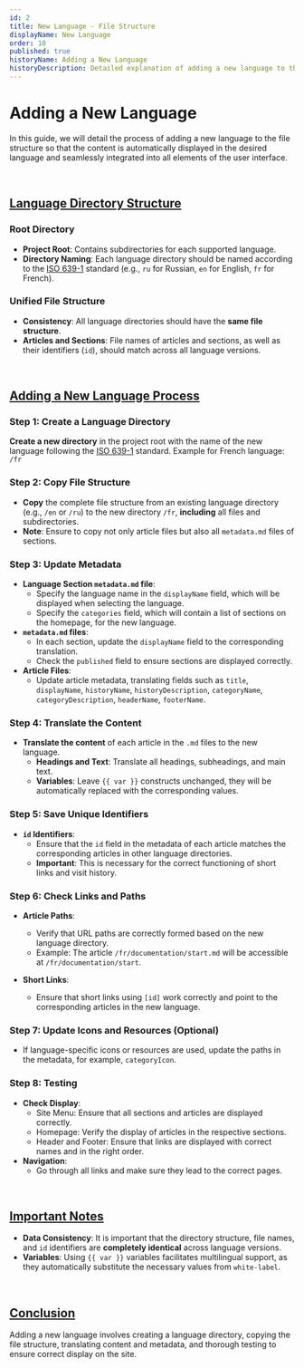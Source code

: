 ```yaml
---
id: 2
title: New Language - File Structure
displayName: New Language
order: 10
published: true
historyName: Adding a New Language
historyDescription: Detailed explanation of adding a new language to the site, maintaining the structure, and correctly translating the content.
---
```


# Adding a New Language

In this guide, we will detail the process of adding a new language to the file structure so that the content is automatically displayed in the desired language and seamlessly integrated into all elements of the user interface.

<br/>

## [Language Directory Structure](structure)

### Root Directory

- **Project Root**: Contains subdirectories for each supported language.
- **Directory Naming**: Each language directory should be named according to the [ISO 639-1](https://en.wikipedia.org/wiki/List_of_ISO_639-1_codes) standard (e.g., `ru` for Russian, `en` for English, `fr` for French).

### Unified File Structure

- **Consistency**: All language directories should have the **same file structure**.
- **Articles and Sections**: File names of articles and sections, as well as their identifiers (`id`), should match across all language versions.

<br/>

## [Adding a New Language Process](process)

### Step 1: Create a Language Directory

**Create a new directory** in the project root with the name of the new language following the [ISO 639-1](https://en.wikipedia.org/wiki/List_of_ISO_639-1_codes) standard.
Example for French language: `/fr`

### Step 2: Copy File Structure

- **Copy** the complete file structure from an existing language directory (e.g., `/en` or `/ru`) to the new directory `/fr`, **including** all files and subdirectories.
- **Note**: Ensure to copy not only article files but also all `metadata.md` files of sections.

### Step 3: Update Metadata

- **Language Section `metadata.md` file**:
  - Specify the language name in the `displayName` field, which will be displayed when selecting the language.
  - Specify the `categories` field, which will contain a list of sections on the homepage, for the new language.
- **`metadata.md` files**:
  - In each section, update the `displayName` field to the corresponding translation.
  - Check the `published` field to ensure sections are displayed correctly.
- **Article Files**:
  - Update article metadata, translating fields such as `title`, `displayName`, `historyName`, `historyDescription`, `categoryName`, `categoryDescription`, `headerName`, `footerName`.

### Step 4: Translate the Content

- **Translate the content** of each article in the `.md` files to the new language.
  - **Headings and Text**: Translate all headings, subheadings, and main text.
  - **Variables**: Leave `{{ var }}` constructs unchanged, they will be automatically replaced with the corresponding values.

### Step 5: Save Unique Identifiers

- **`id` Identifiers**:
  - Ensure that the `id` field in the metadata of each article matches the corresponding articles in other language directories.
  - **Important**: This is necessary for the correct functioning of short links and visit history.

### Step 6: Check Links and Paths

- **Article Paths**:

  - Verify that URL paths are correctly formed based on the new language directory.
  - Example: The article `/fr/documentation/start.md` will be accessible at `/fr/documentation/start`.

- **Short Links**:
  - Ensure that short links using `[id]` work correctly and point to the corresponding articles in the new language.

### Step 7: Update Icons and Resources (Optional)

- If language-specific icons or resources are used, update the paths in the metadata, for example, `categoryIcon`.

### Step 8: Testing

- **Check Display**:
  - Site Menu: Ensure that all sections and articles are displayed correctly.
  - Homepage: Verify the display of articles in the respective sections.
  - Header and Footer: Ensure that links are displayed with correct names and in the right order.
- **Navigation**:
  - Go through all links and make sure they lead to the correct pages.

<br/>

## [Important Notes](notes)

- **Data Consistency**: It is important that the directory structure, file names, and `id` identifiers are **completely identical** across language versions.
- **Variables**: Using `{{ var }}` variables facilitates multilingual support, as they automatically substitute the necessary values from `white-label`.

<br/>

## [Conclusion](conclusion)

Adding a new language involves creating a language directory, copying the file structure, translating content and metadata, and thorough testing to ensure correct display on the site.
